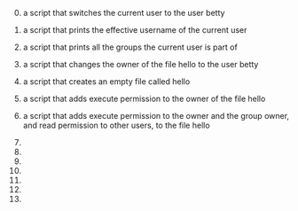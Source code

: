 0. a script that switches the current user to the user betty

1. a script that prints the effective username of the current user

2. a script that prints all the groups the current user is part of 

3. a script that changes the owner of the file hello to the user betty

4. a script that creates an empty file called hello

5. a script that adds execute permission to the owner of the file hello

6. a script that adds execute permission to the owner and the group owner, and read permission to other users, to the file hello

7. 

8. 

9. 

10. 

11. 

12.

13. 
